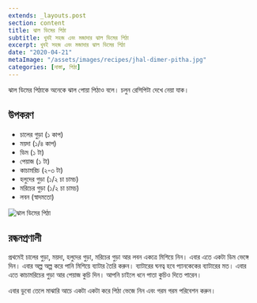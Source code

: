```yaml
---
extends: _layouts.post
section: content
title: ঝাল ডিমের পিঠা
subtitle: খুবই সহজ এবং মজাদার ঝাল ডিমের পিঠা
excerpt: খুবই সহজ এবং মজাদার ঝাল ডিমের পিঠা
date: "2020-04-21"
metaImage: "/assets/images/recipes/jhal-dimer-pitha.jpg"
categories: [নাস্তা, পিঠা]
---
```


ঝাল ডিমের পিঠাকে অনেকে ঝাল পোয়া পিঠাও বলে। চলুন রেসিপিটা দেখে নেয়া যাক।

## উপকরণ

- চালের গুড়া (১ কাপ)
- ময়দা (১/৪ কাপ)
- ডিম (১ টা)
- পেয়াজ (১ টা)
- কাচামরিচ (২-৩ টা)
- হলুদের গুড়া (১/২ চা চামচ)
- মরিচের গুড়া (১/২ চা চামচ)
- লবন (স্বাদমতো)

![ঝাল ডিমের পিঠা](/assets/images/recipes/jhal-dimer-pitha.jpg)

## রন্ধনপ্রণালী

প্রথমেই চালের গুড়া, ময়দা, হলুদের গুড়া, মরিচের গুড়া আর লবন একত্রে মিশিয়ে নিন। এবার এতে একটা ডিম ভেঙ্গে
দিন। এবার অল্প অল্প করে পানি মিশিয়ে ব্যাটার তৈরি করুন। ব্যাটারের ঘনত্ব হবে প্যানকেকের ব্যাটারের মত। এবার এতে
কাচামরিচের গুড়া আর পেয়াজ কুচি দিন। আপনি চাইলে ধনে পাতা কুচিও দিতে পারেন।

এবার ডুবো তেলে মাঝারি আচে একটা একটা করে পিঠা ভেজে নিন এবং গরম গরম পরিবেশন করুন।

